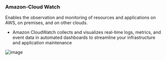 ### Amazon-Cloud Watch

Enables the observation and monitoring of resources and applications on AWS, on premises, and on other clouds.
* Amazon CloudWatch collects and visualizes real-time logs, metrics, and event data in automated dashboards to streamline your infrastructure and application maintenance

![image](https://user-images.githubusercontent.com/114364831/211434702-96ddb048-ad88-4953-aab3-917033ffc098.png)



